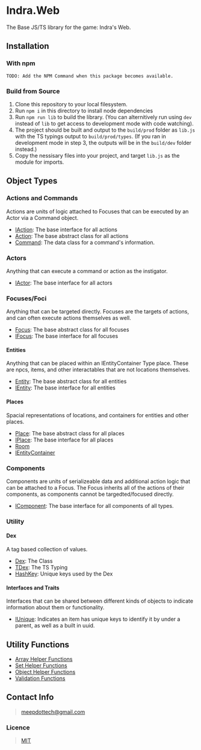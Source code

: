 # **Indra.Web**
The Base JS/TS library for the game: Indra's Web.

## **Installation**
### **With npm**
```
TODO: Add the NPM Command when this package becomes available.
```
### **Build from Source**
1) Clone this repository to your local filesystem.
2) Run `npm i` in this directory to install node dependencies
3) Run `npm run lib` to build the library. (You can alternitively run using `dev` instead of `lib` to get access to development mode with code watching).
4) The project should be built and output to the `build/prod` folder as `lib.js` with the TS typings output to `build/prod/types`. (If you ran in development mode in step 3, the outputs will be in the `build/dev` folder instead.)
5) Copy the nessisary files into your project, and target `lib.js` as the module for imports.

## **Object Types**
### **Actions and Commands**
Actions are units of logic attached to Focuses that can be executed by an Actor via a Command object.
- [IAction](./docs/Objects/Commands/IAction.md): The base interface for all actions
- [Action](./docs/Objects/Commands/Action.md): The base abstract class for all actions
- [Command](./docs/Objects/Commands/Command.md): The data class for a command's information.
### **Actors**
Anything that can execute a command or action as the instigator.
- [IActor](./docs/Objects/Actors/IActor.md): The base interface for all actors
### **Focuses/Foci**
Anything that can be targeted directly. Focuses are the targets of actions, and can often execute actions themselves as well.
- [Focus](./docs/Objects/Focuses/Focus.md): The base abstract class for all focuses
- [IFocus](./docs/Objects/Focuses/IFocus.md): The base interface for all focuses
#### **Entities**
Anything that can be placed within an IEntityContainer Type place. These are npcs, items, and other interactables that are not locations themselves.
- [Entity](./docs/Objects/Focuses/Entities/Entity.md): The base abstract class for all entities
- [IEntity](./docs/Objects/Focuses/Entities/Entity.md): The base interface for all entities
#### **Places**
Spacial representations of locations, and containers for entities and other places.
- [Place](./docs/Objects/Focuses/places/Place.md): The base abstract class for all places
- [IPlace](./docs/Objects/Focuses/places/IPlace.md): The base interface for all places
- [Room](./docs/Objects/Focuses/places/Room.md)
- [IEntityContainer](<./docs/objects/Focuses/Places/IEntityContainer.md>)
### **Components**
Components are units of serializeable data and additional action logic that can be attached to a Focus. The Focus inherits all of the actions of their components, as components cannot be targedted/focused directly.
- [IComponent](./docs/Objects/Components/IComponent.md): The base interface for all components of all types.
### **Utility**
#### **Dex**
A tag based collection of values.
- [Dex](./docs/Objects/Dex.md): The Class
- [TDex](./docs/Objects/TDex.md): The TS Typing
- [HashKey](./docs/Objects/HashKey.md): Unique keys used by the Dex 
#### **Interfaces and Traits**
Interfaces that can be shared between different kinds of objects to indicate information about them or functionality.
- [IUnique](./docs/Objects/IUnique/md): Indicates an item has unique keys to identify it by under a parent, as well as a built in uuid.
## **Utility Functions**
- [Array Helper Functions](<./docs/Utilities/Array.md>)
- [Set Helper Functions](<./docs/Utilities/Set.md>)
- [Object Helper Functions](<./docs/Utilities/Object.md>)
- [Validation Functions](<./docs/Utilities/Validators.md>)


## Contact Info
> meepdottech@gmail.com

### Licence
> [MIT](./LICENCE.md)
